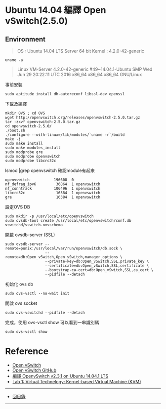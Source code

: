﻿# Ubuntu 14.04 編譯 Open vSwitch(2.5.0)
 
## Environment

> OS : Ubuntu 14.04 LTS Server 64 bit
> Kernel : 4.2.0-42-generic 

	uname -a

> Linux VM-Server 4.2.0-42-generic #49~14.04.1-Ubuntu SMP Wed Jun 29 20:22:11 UTC 2016 x86_64 x86_64 x86_64 GNU/Linux

事前安裝

	sudo aptitude install dh-autoreconf libssl-dev openssl

下載及編譯

```
mkdir OVS ; cd OVS
wget http://openvswitch.org/releases/openvswitch-2.5.0.tar.gz
tar -zxvf openvswitch-2.5.0.tar.gz
cd openvswitch-2.5.0/
./boot.sh
./configure --with-linux=/lib/modules/`uname -r`/build
make -j
sudo make install
sudo make modules_install
sudo modprobe gre
sudo modprobe openvswitch
sudo modprobe libcrc32c
```

lsmod |grep openvswitch 確認module有起來

```
openvswitch           196608  0
nf_defrag_ipv6         36864  1 openvswitch
nf_conntrack          106496  1 openvswitch
libcrc32c              16384  1 openvswitch
gre                    16384  1 openvswitch
```

設定OVS DB

```
sudo mkdir -p /usr/local/etc/openvswitch
sudo ovsdb-tool create /usr/local/etc/openvswitch/conf.db vswitchd/vswitch.ovsschema
```

開啟 ovsdb-server (SSL)

```
sudo ovsdb-server --remote=punix:/usr/local/var/run/openvswitch/db.sock \
                  --remote=db:Open_vSwitch,Open_vSwitch,manager_options \
                  --private-key=db:Open_vSwitch,SSL,private_key \
                  --certificate=db:Open_vSwitch,SSL,certificate \
                  --bootstrap-ca-cert=db:Open_vSwitch,SSL,ca_cert \
                  --pidfile --detach
```

初始化 ovs db

	sudo ovs-vsctl --no-wait init
	
開啟 ovs socket

	sudo ovs-vswitchd --pidfile --detach
	
完成，使用 ovs-vsctl show 可以看到一串識別碼

	sudo ovs-vsctl show



# Reference
* [Open vSwitch](http://openvswitch.org/)
* [Open vSwitch GitHub](https://github.com/openvswitch/ovs/blob/master/INSTALL.md)
* [編譯 OpenvSwitch v2.3.1 on Ubuntu 14.04.1 LTS](http://roan.logdown.com/posts/220671-compile-openvswitch-v230-on-ubutnu-14041-lts)
* [Lab 1: Virtual Technelogy: Kernel-based Virtual Machine (KVM)](http://www.cs.nchu.edu.tw/~snmlab/CloudMgnt201409/Lab1.html)

-------
* [回目錄](../README.md)

-------